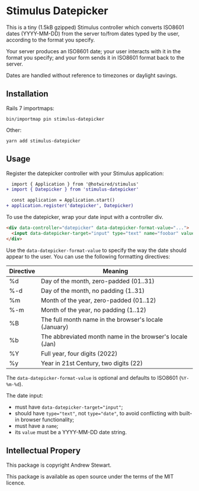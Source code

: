 # Stimulus Datepicker

This is a tiny (1.5kB gzipped) Stimulus controller which converts ISO8601 dates (YYYY-MM-DD) from the server to/from dates typed by the user, according to the format you specify.

Your server produces an ISO8601 date; your user interacts with it in the format you specify; and your form sends it in ISO8601 format back to the server.

Dates are handled without reference to timezones or daylight savings.


## Installation

Rails 7 importmaps:

```
bin/importmap pin stimulus-datepicker
```

Other:

```
yarn add stimulus-datepicker
```


## Usage

Register the datepicker controller with your Stimulus application:

```diff
  import { Application } from '@hotwired/stimulus'
+ import { Datepicker } from 'stimulus-datepicker'

  const application = Application.start()
+ application.register('datepicker', Datepicker)
```

To use the datepicker, wrap your date input with a controller div.

```html
<div data-controller="datepicker" data-datepicker-format-value="...">
  <input data-datepicker-target="input" type="text" name="foobar" value="2022-03-23"/>
</div>
```

Use the `data-datepicker-format-value` to specify the way the date should appear to the user.  You can use the following formatting directives:

| Directive | Meaning |
|--|--|
| %d | Day of the month, zero-padded (01..31) |
| %-d | Day of the month, no padding (1..31) |
| %m | Month of the year, zero-padded (01..12) |
| %-m | Month of the year, no padding (1..12) |
| %B | The full month name in the browser's locale (January) |
| %b | The abbreviated month name in the browser's locale (Jan) |
| %Y | Full year, four digits (2022) |
| %y | Year in 21st Century, two digits (22) |

The `data-datepicker-format-value` is optional and defaults to ISO8601 (`%Y-%m-%d`).

The date input:

- must have `data-datepicker-target="input"`;
- should have `type="text"`, not `type="date"`, to avoid conflicting with built-in browser functionality;
- must have a `name`;
- its `value` must be a YYYY-MM-DD date string.


## Intellectual Propery

This package is copyright Andrew Stewart.

This package is available as open source under the terms of the MIT licence.

